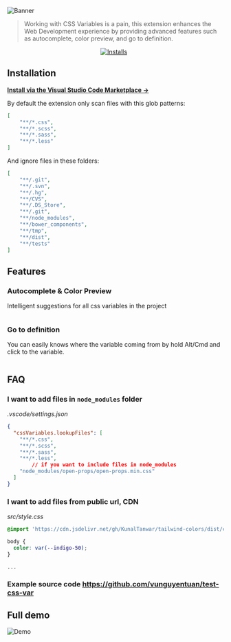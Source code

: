 ![Banner](https://github.com/vunguyentuan/vscode-css-variables/raw/master/banner.jpg)

> Working with CSS Variables is a pain, this extension enhances the Web Development experience by providing advanced features such as autocomplete, color preview, and go to definition.

<p align="center">
<a href="https://marketplace.visualstudio.com/items?itemName=vunguyentuan.vscode-css-variables"><img src="https://vsmarketplacebadge.apphb.com/installs-short/vunguyentuan.vscode-css-variables.svg" alt="Installs"/></a>
<a href="https://marketplace.visualstudio.com/items?itemName=vunguyentuan.vscode-css-variables"><img src="https://vsmarketplacebadge.apphb.com/version/vunguyentuan.vscode-css-variables.svg" alt=""/></a>
<a href="https://marketplace.visualstudio.com/items?itemName=vunguyentuan.vscode-css-variables"><img src="https://vsmarketplacebadge.apphb.com/rating-star/vunguyentuan.vscode-css-variables.svg" alt=""/></a>
</p>

## Installation

**[Install via the Visual Studio Code Marketplace →](https://marketplace.visualstudio.com/items?itemName=vunguyentuan.vscode-css-variables)**

By default the extension only scan files with this glob patterns: 

```json
[
	"**/*.css",
	"**/*.scss",
	"**/*.sass",
	"**/*.less"
]
```

And ignore files in these folders:

```json
[
	"**/.git",
	"**/.svn",
	"**/.hg",
	"**/CVS",
	"**/.DS_Store",
	"**/.git",
	"**/node_modules",
	"**/bower_components",
	"**/tmp",
	"**/dist",
	"**/tests"
]
```

## Features
### Autocomplete & Color Preview

Intelligent suggestions for all css variables in the project

<img src="https://github.com/vunguyentuan/vscode-css-variables/raw/master/demo/color_autocomplete.png" alt="" />

### Go to definition

You can easily knows where the variable coming from by hold Alt/Cmd and click to the variable.

<img src="https://github.com/vunguyentuan/vscode-css-variables/raw/master/demo/goto-definition-trim.gif" alt="" />

## FAQ
### I want to add files in `node_modules` folder
*.vscode/settings.json*
```json
{
  "cssVariables.lookupFiles": [
    "**/*.css",
    "**/*.scss",
    "**/*.sass",
    "**/*.less",
		// if you want to include files in node_modules
    "node_modules/open-props/open-props.min.css"
  ]
}
```

### I want to add files from public url, CDN
*src/style.css*
```css
@import 'https://cdn.jsdelivr.net/gh/KunalTanwar/tailwind-colors/dist/css/colors.min.css';

body {
  color: var(--indigo-50);
}

...
```

### Example source code https://github.com/vunguyentuan/test-css-var
## Full demo
![Demo](https://github.com/vunguyentuan/vscode-css-variables/raw/master/demo/demo.v2.3.0.gif)
